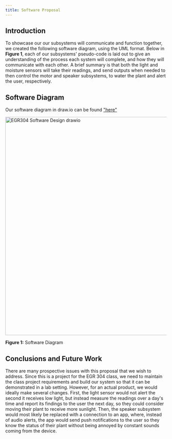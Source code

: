 ```yaml
---
title: Software Proposal
---
```


## Introduction
To showcase our our subsystems will communicate and function together, we created the following software diagram, using the UML format. Below in **Figure 1**, each of our subsystems' pseudo-code is laid out to give an understanding of the process each system will complete, and how they will communicate with each other. A brief summary is that both the light and moisture sensors will take their readings, and send outputs when needed to then control the motor and speaker subsystems, to water the plant and alert the user, respectively.

## Software Diagram

Our software diagram in draw.io can be found ["here"]([https://idealab.asu.edu](https://viewer.diagrams.net/?tags=%7B%7D&lightbox=1&highlight=0000ff&edit=_blank&layers=1&nav=1&title=EGR304%20Software%20Design.drawio&dark=auto#R%3Cmxfile%3E%3Cdiagram%20name%3D%22Page-1%22%20id%3D%22XCvLQIIv3M2afVEnnrfr%22%3E7V1bd5s4EP41Pmf3ITmAzMWPjpukPZueZpteH6mtYDUYOYBjZ3%2F9ChtskAaMDVhKk5cEhAAxmm80%2BmYk99BotroO3fn0I51gv2dok1UPvesZhu4MDPYvKXlOSyzD3pR4IZmkZbuCO%2FIfTgu1tHRBJjgqVIwp9WMyLxaOaRDgcVwoc8OQLovV7qlffOvc9bBQcDd2fbH0O5nE002pY2q78veYeNPszbqWXpm5WeW0IJq6E7rMFaHLHhqFlMabo9lqhP1EeplcNvddlVzdNizEQVznhn8dJ%2FhnTB9p6N9OXP%2FidmBPz9KnPLn%2BIv3gtLHxcyaBkC6CCU4eovXQxXJKYnw3d8fJ1SXrdFY2jWc%2BO9PZodio7A04jPEqV5Q28hrTGY7DZ1YlVZF%2BKq%2FlTtxbGU5zorayQjftYm%2F7qJ0U2EEqiAOEYigklBUnAWWE1FdPSP2%2BRCERjXjvPUp%2BfV1pq6t%2Fo%2Bjm7NtZZsVyQsETZl%2FSUxrGU%2BrRwPUvd6UXRbHt6txQOk%2BF9RvH8XNqLN1FTIuixCsS%2F0huPzfTs5%2B5K%2B9W6ZPXJ8%2FZScC%2BN3dTcvozf2132%2Fosu6%2B02yK6CMe4SjapNXdDD8cV9VJFS%2BRWqQQh9t2YPBXtdvs9Kqj9HQ4iGrKyzzhiHyIbBIZTBIFuiigYACBAXWFg8AYBdmrfXg2X1jf61fPM0dD1renTPBto9kJAbxsC6a23lLAmb1UHGWZRdTROJzYflN7FqcW2GQ2wpb%2Bpyh4ruFdVTKWspegkfAnd8QMrGk2TL2EHX8gMK2c0t27CHqPZ78xxEL2pNygUVXwvFCyloGAKUBhNMQQFzfVcEkTx2qO4x0w%2BYwUAYheHhi0acgDZDhenQQh6Q8gezd%2BLEFsphFjiYOE%2B4IgVDZmiumuIXOB4iXHQS%2Byz5bNvuyDswEsOgqxkkZXkarEGbYtD7E5I4EW5a2R3i2ygcSMRsoCRyBRxZraAM9BHNWXCTM%2BBbAe5PTDTCyDbYa51mNk1Yda6%2B163Qx8%2FhMunB4w9R794fPyKftOb5ZkhtUePM5wSexSUYeucBDwh61vcXN6xz83iQzZNFaZkwzB0n3PV5kmFqPxNyHAKbzI1jkzmW4a0RvV1x%2BEUedPiVueTtjCg3OFgsmFqFv5GHEoZ%2Bz7E1QDGvg2uBiR1RSdVuowsSyKpC46IclmKY0ZEmfZz%2BPXn5%2B%2Fvr%2BeXT9Hl94en0WM86IrQOtToGbxqWWalEePrm%2F1qo2fZzerrTqE9jY0kCHnR675Zg8jQMmK71ADo3RqAVApnABcDI74rqyiOIx8pieJFiBWQUkmAUL7UHEBqsQKS4qOE8iU1ECR1N8ds6itfVvzgK19WRl%2Fq6KsK7QMnc2ji8AtXlDYjrWx3ldvJHkPmEd6v9W403%2BQB3ZNV0uVtwGBQJD9tEQQIwEBnXjoSTasMUDRQVCD2D3%2BpNIayst05wV8nIX%2FtS%2BgGEXMJ1nkAd8RjYpRvu7lgLgLmloDWtkEkwnNL9NK1FtXUWlMx8yoKPuVBbugy%2BZv5%2B0rqbR%2Bwtl2FYmGP4wXO94sex5YQL%2FE4mDIMk1RZdhrQAG9KrkgipqYeCZC2AFcctA2ZoxiBflH3kN0uSwnr1wvk4w%2FzaFXQL0ctk1wne3ZKZ78W0UlsLufgQkFH0MM1O5KPYf3pmGig805dnUdq6TwwazEvvlE%2F3izBSJwR853Q70yD42I3QXCI4pA%2B4BH1mQe%2BtTL3zMRwRa7PnBx2OmZix6z8IsEIGbv%2BML0wI5MJoE0tYMzk%2FBrdFDCm66ecRvblODZdBiUqfYsXR4uIvGABMO%2BZjvzRiNkSQ9mwBMT%2BTgyZl868ICBCB3%2BpWswLEmMwQyYx6iXfQtmfd8QjcTJ71UY0YCoWERqILpXcqex2UaM0CkbOcqSTu0j9ulquS1tcVNluIEl4p99q0jSGI7ozp9VtOdPoI5MOj0lwPB4PGSEpwQOCeRadi8GaPHtXstJIfJDDsdxmN%2FlxQoNNp7pdXL78ofWz7%2BiUecrUQlEWwgTcvZOyEKYU565NFmIf89uuSTlNqlfdLv3iOP1w9XsUXn%2ByrmzNu4o%2B%2FzgzagShPNaF81LJpBtNuL%2By6lnwuraa21yqTt2lNKiNEAcolde42qxSPfLqD0sMiAXCFaXNoyrbndP%2F7y5JBqL7dez6QzBftL6GvRqJ9Qm0AmqcenOpNqgAWJKvMBGpIWaAhZuVSqoKZsSs%2BA8BiYnrJ72kNFakgeMVxm8aggOgLOCKrUfKm%2FV0OWXxcsaSunukdOeAOW94ORAvQFAHfqJaExAgqHPrr6mIu6Q7VYNLxX4YnS33h9v88nbSarwOuRlCDGCGfiJ3C%2Ba4TOOcSzNxOG1piazLMk25bJZS7k2Hs1%2Fq1h%2B0S9VVdmY%2BhzNmSqyo2QBHWYjo6GorA5CKEpe6ybAporQBzq2KSlN4%2FlTVbFVYZovfIM%2FaLqo%2FAdEMriiukQ2o%2BmDXVmw3r9xVe%2Bapuhfe%2Fgfx5q1k0Dti5KiSl7JrqxCX5HPCxVXg1h6vkboABiBQNgDpfZrtURr1qEh5d0ffHb4aeWBzXjEYDupoExAYAfYbAvZo9l4ESNuGs6rVZUEf0gVRdwQSnHM%2BC8I2ANdM17alJ8GD8UrwwCnrcQABYjywUC2ZgCjfjFNZLGzXpklEApKMBCMPBa0mFI5h4VqBArALZ7kyykKCyIl8mq%2F312Ql7N3pFpkT8pTtkPlXSGM3Tna%2BmW22c9HGPh0%2FLEmE%2F87tqJm7Qz6a%2BN%2BFAPKwS6DEpxO2ByXJER%2F7CCgdRWi3AqW6%2BzJKhRIQCfVphA%2FCkhvE5Ex5QJkmP2lRAlJyF%2BqfoyKmzge20Ym3ljzkFoeESS1ZkHUg1vZiSKpjZtTg6A8kiwW1BsRSrumIiw1pp6OKYSVXiys%2BaoNmebMTo65PZgwaoqAkMsmtmkFZTO1QVtnSBrD9bZ9VrpBPcbN2MsuGq3u6butOJa3HBc0unEVrpRqyCro%2BX607OLuejXDJkMiO3VmC6HQEZJ%2B%2BGw03bygZDlVaANvM%2BgjjLAIylZxT0uNIjSBqm9vjqGh%2FUFNPtiwzoiX70x%2FoUu0PEhmclu1PanyCX1Hyr3dp9JxBb2i%2BSjvE70Mv3woNpBqdl0XJorqcrFTPP%2BNo3rq0zjgCZL%2BWcxJNh5FD8%2B945zTL8zsyQ46d7n4leVN992PT6PJ%2F%3C%2Fdiagram%3E%3C%2Fmxfile%3E))


<img width="891" height="681" alt="EGR304 Software Design drawio" src="https://github.com/user-attachments/assets/ba607a58-4dff-4b08-8721-0c8017a5672e" />

**Figure 1:** Software Diagram


## Conclusions and Future Work
There are many prospective issues with this proposal that we wish to address. Since this is a project for the EGR 304 class, we need to maintain the class project requirements and build our system so that it can be demonstrated in a lab setting. However, for an actual product, we would ideally make several changes. First, the light sensor would not alert the second it receives low light, but instead measure the readings over a day's time and report its findings to the user the next day, so they could consider moving their plant to receive more sunlight. Then, the speaker subsystem would most likely be replaced with a connection to an app, where, instead of audio alerts, the app would send push notifications to the user so they know the status of their plant without being annoyed by constant sounds coming from the device.





